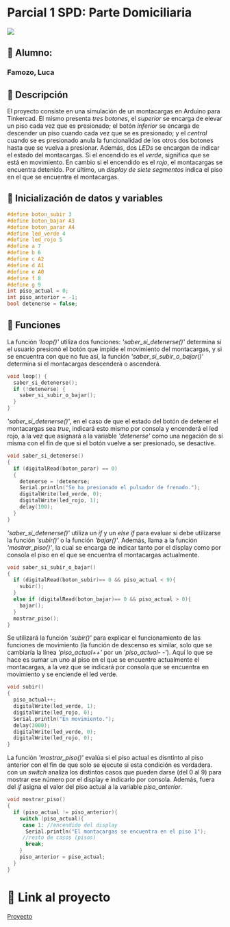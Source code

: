 # Parcial 1 SPD: Parte Domiciliaria 
![](https://hackmd.io/_uploads/HkzmqLQSn.png)

## :space_invader: Alumno:
### Famozo, Luca

## :blue_book: Descripción
El proyecto consiste en una simulación de un montacargas en Arduino para Tinkercad. El mismo presenta *tres botones*, el *superior* se encarga de elevar un piso cada vez que es presionado; el botón *inferior* se encarga de descender un piso cuando cada vez que se es presionado; y el *central* cuando se es presionado anula la funcionalidad de los otros dos botones hasta que se vuelva a presionar. Además, dos *LEDs* se encargan de indicar el estado del montacargas. Si el encendido es el *verde*, significa que se está en movimiento. En cambio si el encendido es el *rojo*, el montacargas se encuentra detenido. Por último, un *display de siete segmentos* indica el piso en el que se encuentra el montacargas.

## :memo: Inicialización de datos y variables
```c
#define boton_subir 3
#define boton_bajar A3
#define boton_parar A4
#define led_verde 4
#define led_rojo 5
#define a 7
#define b 6
#define c A2
#define d A1
#define e A0
#define f 8
#define g 9
int piso_actual = 0;
int piso_anterior = -1;
bool detenerse = false;
```

## :file_folder: Funciones
La función *'loop()'* utiliza dos funciones: *'saber_si_detenerse()'* determina si el usuario presionó el botón que impide el movimiento del montacargas, y si se encuentra con que no fue así, la función *'saber_si_subir_o_bajar()'* determina si el montacargas descenderá o ascenderá.
```c
void loop() {
  saber_si_detenerse();
  if (!detenerse) {
    saber_si_subir_o_bajar();
  }
}

```
*'saber_si_detenerse()'*, en el caso de que el estado del botón de detener el montacargas sea *true*, indicará esto mismo por consola y encenderá el led rojo, a la vez que asignará a la variable *'detenerse'* como una negación de sí misma con el fin de que si el botón vuelve a ser presionado, se desactive.
```c
void saber_si_detenerse()
{
  if (digitalRead(boton_parar) == 0)
  {
    detenerse = !detenerse;
    Serial.println("Se ha presionado el pulsador de frenado.");
    digitalWrite(led_verde, 0);
    digitalWrite(led_rojo, 1);
    delay(100);
  }
}
```
*'saber_si_detenerse()'* utiliza un *if* y un *else if* para evaluar si debe utilizarse la función *'subir()'* o la función *'bajar()'*. Además, llama a la función *'mostrar_piso()'*, la cual se encarga de indicar tanto por el display como por consola el piso en el que se encuentra el montacargas actualmente. 
```c
void saber_si_subir_o_bajar()
{
  if (digitalRead(boton_subir)== 0 && piso_actual < 9){
    subir();
  }
  else if (digitalRead(boton_bajar)== 0 && piso_actual > 0){
    bajar();
  }
  mostrar_piso();
}
```
Se utilizará la función *'subir()'* para explicar el funcionamiento de las funciones de movimiento (la función de descenso es similar, solo que se cambiaría la línea *'piso_actual++'* por un *'piso_actual- -'*). Aquí lo que se hace es sumar un uno al piso en el que se encuentre actualmente el montacargas, a la vez que se indicará por consola que se encuentra en movimiento y se enciende el led verde.
```c
void subir()
{
  piso_actual++;
  digitalWrite(led_verde, 1);
  digitalWrite(led_rojo, 0);
  Serial.println("En movimiento.");
  delay(3000);
  digitalWrite(led_verde, 0);
  digitalWrite(led_rojo, 0);
}
```

La función *'mostrar_piso()'* evalúa si el piso actual es disntinto al piso anterior con el fin de que solo se ejecute si esta condición es verdadera. con un *switch* analiza los distintos casos que pueden darse (del 0 al 9) para mostrar ese número por el display e indicarlo por consola. Además, fuera del *if* asigna el valor del piso actual a la variable *piso_anterior*.
```c
void mostrar_piso()
{
  if (piso_actual != piso_anterior){
    switch (piso_actual){
     case 1: //encendido del display
      Serial.println("El montacargas se encuentra en el piso 1");
     //resto de casos (pisos)
      break;
    }
    piso_anterior = piso_actual;
  }
}
```
# :link: Link al proyecto
[Proyecto](https://www.tinkercad.com/things/8s21LzDo4V2)
